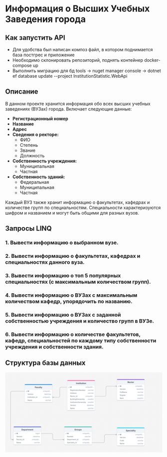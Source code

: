 # Информация о Высших Учебных Заведения города

## Как запустить API
- Для удобства был написан композ файл, в котором поднимается база постгрес и приложение
- Необходимо склонировать репозиторий, поднять контейнер docker-compose up
- Выполнить миграцию для бд tools -> nuget manager console -> dotnet ef database update --project InstitutionStatistic.WebApi

## Описание
В данном проекте хранится информация обо всех высших учебных заведениях (ВУЗах) города. Включает следующие данные:

- **Регистрационный номер**
- **Название**
- **Адрес**
- **Сведения о ректоре:**
  - ФИО
  - Степень
  - Звание
  - Должность
- **Собственность учреждения:**
  - Муниципальная
  - Частная
- **Собственность зданий:**
  - Федеральная
  - Муниципальная
  - Частная

Каждый ВУЗ также хранит информацию о факультетах, кафедрах и количестве групп по специальностям. Специальности характеризуются шифром и названием и могут быть общими для разных вузов.

## Запросы LINQ

### 1. Вывести информацию о выбранном вузе.

### 2. Вывести информацию о факультетах, кафедрах и специальностях данного вуза.

### 3. Вывести информацию о топ 5 популярных специальностях (с максимальным количеством групп).

### 4. Вывести информацию о ВУЗах с максимальным количеством кафедр, упорядочить по названию.

### 5. Вывести информацию о ВУЗах с заданной собственностью учреждения и количество групп в ВУЗе.

### 6. Вывести информацию о количестве факультетов, кафедр, специальностей по каждому типу собственности учреждения и собственности здания.

## Структура базы данных

![Структура базы данных](db_scheme.jpg)
